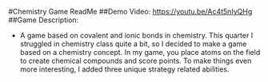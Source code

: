#Chemistry Game ReadMe
##Demo Video: https://youtu.be/Ac4t5nIyQHg 
##Game Description:
- A game based on covalent and ionic bonds in chemistry. This quarter I struggled in chemistry class quite a bit, so I decided to make a game based on a chemistry concept. In my game, you place atoms on the field to create chemical compounds and score points. To make things even more interesting, I added three unique strategy related abilities. 
